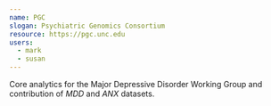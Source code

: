 ```yaml
---
name: PGC
slogan: Psychiatric Genomics Consortium
resource: https://pgc.unc.edu
users:
  - mark
  - susan
---
```


Core analytics for the Major Depressive Disorder Working Group and contribution of *MDD* and *ANX* datasets.